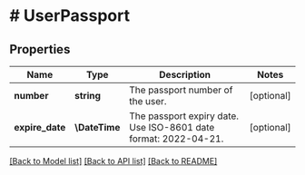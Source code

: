 # # UserPassport

## Properties

Name | Type | Description | Notes
------------ | ------------- | ------------- | -------------
**number** | **string** | The passport number of the user. | [optional]
**expire_date** | **\DateTime** | The passport expiry date. Use ISO-8601 date format: 2022-04-21. | [optional]

[[Back to Model list]](../../README.md#models) [[Back to API list]](../../README.md#endpoints) [[Back to README]](../../README.md)
